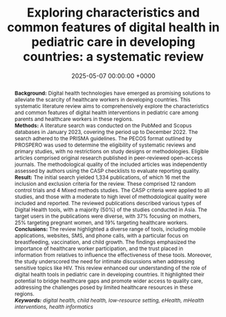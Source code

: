 ---
title:          "Exploring characteristics and common features of digital health in pediatric care in developing countries: a systematic review"
date:           2025-05-07 00:00:00 +0000
selected:       false
pub:            "Frontiers in Digital Health"
# pub_pre:        "Accepted for publication in the "
pub_post:       '. <b>doi:</b> <a href="https://doi.org/10.3389/fdgth.2025.1533788" target="_blank">10.3389/fdgth.2025.1533788</a>'
# pub_last:       ''
# pub_date:       "2025"
abstract: >-
  <b>Background:</b> Digital health technologies have emerged as promising solutions to alleviate the scarcity of healthcare workers in developing countries. This systematic literature review aims to comprehensively explore the characteristics and common features of digital health interventions in pediatric care among parents and healthcare workers in these regions.<br/><b>Methods:</b> A literature search was conducted on the PubMed and Scopus databases in January 2023, covering the period up to December 2022. The search adhered to the PRISMA guidelines. The PECOS format outlined by PROSPERO was used to determine the eligibility of systematic reviews and primary studies, with no restrictions on study designs or methodologies. Eligible articles comprised original research published in peer-reviewed open-access journals. The methodological quality of the included articles was independently assessed by authors using the CASP checklists to evaluate reporting quality.<br/><b>Result:</b> The initial search yielded 1,334 publications, of which 16 met the inclusion and exclusion criteria for the review. These comprised 12 random control trials and 4 Mixed methods studies. The CASP criteria were applied to all studies, and those with a moderate to high level of methodological quality were included and reported. The reviewed publications described various types of Digital Health tools, with a majority (50%) of the studies conducted in Asia. The target users in the publications were diverse, with 37% focusing on mothers, 25% targeting pregnant women, and 19% targeting healthcare workers.<br/><b>Conclusions:</b> The review highlighted a diverse range of tools, including mobile applications, websites, SMS, and phone calls, with a particular focus on breastfeeding, vaccination, and child growth. The findings emphasized the importance of healthcare worker participation, and the trust placed in information from relatives to influence the effectiveness of these tools. Moreover, the study underscored the need for intimate discussions when addressing sensitive topics like HIV. This review enhanced our understanding of the role of digital health tools in pediatric care in developing countries. It highlighted their potential to bridge healthcare gaps and promote wider access to quality care, addressing the challenges posed by limited healthcare resources in these regions.<br /><i><b>Keywords:</b> digital health, child health, low-resource setting, eHealth, mHealth interventions, health informatics</i>
# cover:          /assets/images/covers/cover1.jpg
authors:
- Anggi Septia Irawan
- Bence Márton Döbrössy
- Mengesha Srahbzu Biresaw
- Arief Purnama Muharram
- Szilárd Dávid Kovács
- Edmond Girasek
links:
  Paper: https://doi.org/10.3389/fdgth.2025.1533788
---